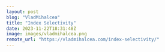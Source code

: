 ```yaml
---
layout: post
blog: "VladMihalcea"
title: "Index Selectivity"
date: 2023-11-22T18:31:48Z
image: images/vladmihalcea.png
remote_url: "https://vladmihalcea.com/index-selectivity/"
---
```

